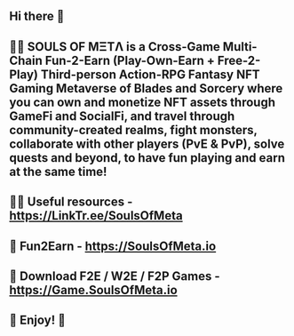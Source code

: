 ## Hi there 👋

## 🙋‍♀️ SOULS OF MΞTΛ is a Cross-Game Multi-Chain Fun-2-Earn (Play-Own-Earn + Free-2-Play) Third-person Action-RPG Fantasy NFT Gaming Metaverse of Blades and Sorcery where you can own and monetize NFT assets through GameFi and SocialFi, and travel through community-created realms, fight monsters, collaborate with other players (PvE & PvP), solve quests and beyond, to have fun playing and earn at the same time!

## 👩‍💻 Useful resources - https://LinkTr.ee/SoulsOfMeta

## 🍿 Fun2Earn - https://SoulsOfMeta.io

## 🍿 Download F2E / W2E / F2P Games - https://Game.SoulsOfMeta.io

## 🧙 Enjoy! 🌈 
